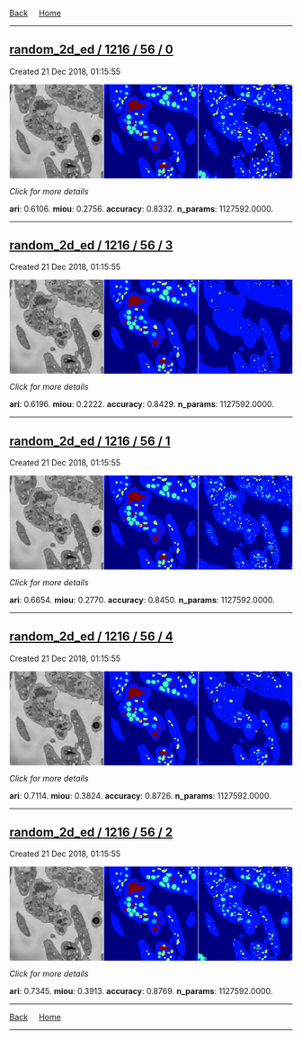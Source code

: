 
[Back](..)&nbsp;&nbsp;&nbsp;&nbsp;&nbsp;[Home](https://leapmanlab.github.io/snapshots)

---

<div class="summary"><a href="0"><h2>random_2d_ed / 1216 / 56 / 0</h2></a><p>Created 21 Dec 2018, 01:15:55
</p><a href="0"><img src="0/media/summary.png" align="center"></a><p>
<i>Click for more details</i>
</p></div>

**ari**: 0.6106. **miou**: 0.2756. **accuracy**: 0.8332. **n_params**: 1127592.0000. 

---

<div class="summary"><a href="3"><h2>random_2d_ed / 1216 / 56 / 3</h2></a><p>Created 21 Dec 2018, 01:15:55
</p><a href="3"><img src="3/media/summary.png" align="center"></a><p>
<i>Click for more details</i>
</p></div>

**ari**: 0.6196. **miou**: 0.2222. **accuracy**: 0.8429. **n_params**: 1127592.0000. 

---

<div class="summary"><a href="1"><h2>random_2d_ed / 1216 / 56 / 1</h2></a><p>Created 21 Dec 2018, 01:15:55
</p><a href="1"><img src="1/media/summary.png" align="center"></a><p>
<i>Click for more details</i>
</p></div>

**ari**: 0.6654. **miou**: 0.2770. **accuracy**: 0.8450. **n_params**: 1127592.0000. 

---

<div class="summary"><a href="4"><h2>random_2d_ed / 1216 / 56 / 4</h2></a><p>Created 21 Dec 2018, 01:15:55
</p><a href="4"><img src="4/media/summary.png" align="center"></a><p>
<i>Click for more details</i>
</p></div>

**ari**: 0.7114. **miou**: 0.3824. **accuracy**: 0.8726. **n_params**: 1127592.0000. 

---

<div class="summary"><a href="2"><h2>random_2d_ed / 1216 / 56 / 2</h2></a><p>Created 21 Dec 2018, 01:15:55
</p><a href="2"><img src="2/media/summary.png" align="center"></a><p>
<i>Click for more details</i>
</p></div>

**ari**: 0.7345. **miou**: 0.3913. **accuracy**: 0.8769. **n_params**: 1127592.0000. 

---

[Back](..)&nbsp;&nbsp;&nbsp;&nbsp;&nbsp;[Home](https://leapmanlab.github.io/snapshots)

---